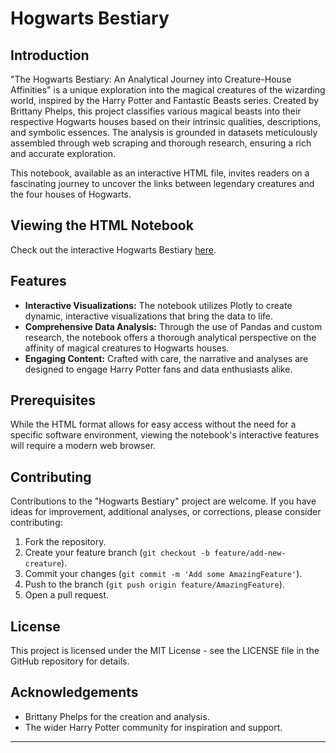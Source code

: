 # Hogwarts Bestiary

## Introduction
"The Hogwarts Bestiary: An Analytical Journey into Creature-House Affinities" is a unique exploration into the magical creatures of the wizarding world, inspired by the Harry Potter and Fantastic Beasts series. Created by Brittany Phelps, this project classifies various magical beasts into their respective Hogwarts houses based on their intrinsic qualities, descriptions, and symbolic essences. The analysis is grounded in datasets meticulously assembled through web scraping and thorough research, ensuring a rich and accurate exploration.

This notebook, available as an interactive HTML file, invites readers on a fascinating journey to uncover the links between legendary creatures and the four houses of Hogwarts.

## Viewing the HTML Notebook
Check out the interactive Hogwarts Bestiary [here](https://phelpsbp.github.io/The-Hogwarts-Bestiary/).


## Features
- **Interactive Visualizations:** The notebook utilizes Plotly to create dynamic, interactive visualizations that bring the data to life.
- **Comprehensive Data Analysis:** Through the use of Pandas and custom research, the notebook offers a thorough analytical perspective on the affinity of magical creatures to Hogwarts houses.
- **Engaging Content:** Crafted with care, the narrative and analyses are designed to engage Harry Potter fans and data enthusiasts alike.

## Prerequisites
While the HTML format allows for easy access without the need for a specific software environment, viewing the notebook's interactive features will require a modern web browser.

## Contributing
Contributions to the "Hogwarts Bestiary" project are welcome. If you have ideas for improvement, additional analyses, or corrections, please consider contributing:
1. Fork the repository.
2. Create your feature branch (`git checkout -b feature/add-new-creature`).
3. Commit your changes (`git commit -m 'Add some AmazingFeature'`).
4. Push to the branch (`git push origin feature/AmazingFeature`).
5. Open a pull request.

## License
This project is licensed under the MIT License - see the LICENSE file in the GitHub repository for details.

## Acknowledgements
- Brittany Phelps for the creation and analysis.
- The wider Harry Potter community for inspiration and support.

---
